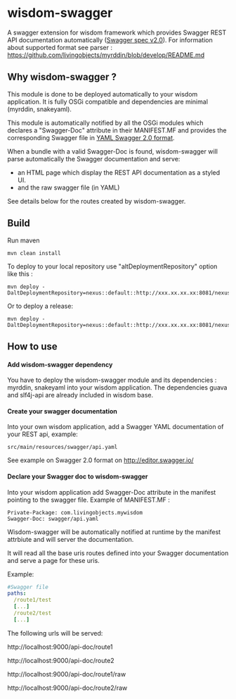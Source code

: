 wisdom-swagger
==============

A swagger extension for wisdom framework which provides Swagger REST API documentation automatically (<a href="https://github.com/swagger-api/swagger-spec/blob/master/versions/2.0.md">Swagger spec v2.0</a>).
For information about supported format see parser : https://github.com/livingobjects/myrddin/blob/develop/README.md

## Why wisdom-swagger ?

This module is done to be deployed automatically to your wisdom application. It is fully OSGi compatible and dependencies are minimal (myrddin, snakeyaml).

This module is automatically notified by all the OSGi modules which declares a "Swagger-Doc" attribute in their MANIFEST.MF and provides the corresponding Swagger file in <a href="https://github.com/swagger-api/swagger-spec/blob/master/versions/2.0.md">YAML Swagger 2.0 format</a>.

When a bundle with a valid Swagger-Doc is found, wisdom-swagger will parse automatically the Swagger documentation and serve:
- an HTML page which display the REST API documentation as a styled UI.
- and the raw swagger file (in YAML)

See details below for the routes created by wisdom-swagger.

## Build

Run maven

```shell
mvn clean install
```

To deploy to your local repository use "altDeploymentRepository" option like this :

```shell
mvn deploy -DaltDeploymentRepository=nexus::default::http://xxx.xx.xx.xx:8081/nexus/content/repositories/snapshots
```

Or to deploy a release:

```shell
mvn deploy -DaltDeploymentRepository=nexus::default::http://xxx.xx.xx.xx:8081/nexus/content/repositories/releases
```

## How to use

#### Add wisdom-swagger dependency

You have to deploy the wisdom-swagger module and its dependencies : myrddin, snakeyaml into your wisdom application. The dependencies guava and slf4j-api are already included in wisdom base.
 
#### Create your swagger documentation

Into your own wisdom application, add a Swagger YAML documentation of your REST api, example:
```
src/main/resources/swagger/api.yaml
```

See example on Swagger 2.0 format on http://editor.swagger.io/

#### Declare your Swagger doc to wisdom-swagger

Into your wisdom application add Swagger-Doc attribute in the manifest pointing to the swagger file.
Example of MANIFEST.MF :

```
Private-Package: com.livingobjects.mywisdom
Swagger-Doc: swagger/api.yaml
```

Wisdom-swagger will be automatically notified at runtime by the manifest attrbiute and will server the documentation.

It will read all the base uris routes defined into your Swagger documentation and serve a page for these uris.

Example:

```yaml
#Swagger file
paths:
  /route1/test
  [...]
  /route2/test
  [...]
```

The following urls will be served:

 http://localhost:9000/api-doc/route1

 http://localhost:9000/api-doc/route2

 http://localhost:9000/api-doc/route1/raw

 http://localhost:9000/api-doc/route2/raw


